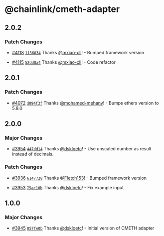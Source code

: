 # @chainlink/cmeth-adapter

## 2.0.2

### Patch Changes

- [#4118](https://github.com/smartcontractkit/external-adapters-js/pull/4118) [`1136034`](https://github.com/smartcontractkit/external-adapters-js/commit/113603435a15a9f760ba1d16c4d70822dc358b75) Thanks [@mxiao-cll](https://github.com/mxiao-cll)! - Bumped framework version

- [#4115](https://github.com/smartcontractkit/external-adapters-js/pull/4115) [`52dd8a4`](https://github.com/smartcontractkit/external-adapters-js/commit/52dd8a4fc30f2eed057078ff6c145eda50f6fba7) Thanks [@mxiao-cll](https://github.com/mxiao-cll)! - Code refactor

## 2.0.1

### Patch Changes

- [#4072](https://github.com/smartcontractkit/external-adapters-js/pull/4072) [`d094f3f`](https://github.com/smartcontractkit/external-adapters-js/commit/d094f3f8241bb0f6a06e3edab9bef65e5da3eb6a) Thanks [@mohamed-mehany](https://github.com/mohamed-mehany)! - Bumps ethers version to 5.8.0

## 2.0.0

### Major Changes

- [#3954](https://github.com/smartcontractkit/external-adapters-js/pull/3954) [`447dd14`](https://github.com/smartcontractkit/external-adapters-js/commit/447dd140a1c510f216c7af99f1e1cb7418f9cbeb) Thanks [@dskloetc](https://github.com/dskloetc)! - Use unscaled number as result instead of decimals.

### Patch Changes

- [#3936](https://github.com/smartcontractkit/external-adapters-js/pull/3936) [`6147728`](https://github.com/smartcontractkit/external-adapters-js/commit/6147728aa69ec39fc180a11a34757d1c730ad6af) Thanks [@Fletch153](https://github.com/Fletch153)! - Bumped framework version

- [#3953](https://github.com/smartcontractkit/external-adapters-js/pull/3953) [`75ac10b`](https://github.com/smartcontractkit/external-adapters-js/commit/75ac10baaf5d5bc258cbf01f9a6027cfcf72b2b0) Thanks [@dskloetc](https://github.com/dskloetc)! - Fix example input

## 1.0.0

### Major Changes

- [#3945](https://github.com/smartcontractkit/external-adapters-js/pull/3945) [`857fe0b`](https://github.com/smartcontractkit/external-adapters-js/commit/857fe0b7f6acedff37137ae548e6321b39d85f64) Thanks [@dskloetc](https://github.com/dskloetc)! - Initial version of CMETH adapter

